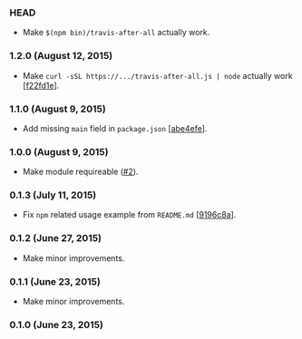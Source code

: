 ### HEAD

* Make `$(npm bin)/travis-after-all` actually work.

### 1.2.0 (August 12, 2015)

* Make `curl -sSL https://.../travis-after-all.js | node` actually work
  [[f22fd1e](https://github.com/alrra/travis-after-all/commit/f22fd1e83a72bc53b41212921883e09ef6227c95)].

### 1.1.0 (August 9, 2015)

* Add missing `main` field in `package.json`
  [[abe4efe](https://github.com/alrra/travis-after-all/commit/abe4efe3d802f3eeffd9a4a910ef0bd7067230af)].

### 1.0.0 (August 9, 2015)

* Make module requireable
  ([#2](https://github.com/alrra/travis-after-all/issues/2)).

### 0.1.3 (July 11, 2015)

* Fix `npm` related usage example from `README.md`
  [[9196c8a](https://github.com/alrra/travis-after-all/commit/9196c8a36eba8fe3b187077fc9d4cf09c0a34eb1)].

### 0.1.2 (June 27, 2015)

* Make minor improvements.

### 0.1.1 (June 23, 2015)

* Make minor improvements.

### 0.1.0 (June 23, 2015)
